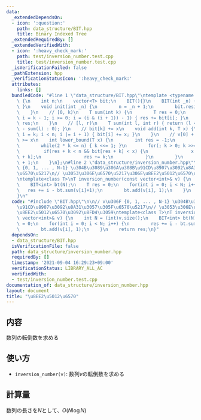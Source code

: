 ```yaml
---
data:
  _extendedDependsOn:
  - icon: ':question:'
    path: data_structure/BIT.hpp
    title: Binary Indexed Tree
  _extendedRequiredBy: []
  _extendedVerifiedWith:
  - icon: ':heavy_check_mark:'
    path: test/inversion_number.test.cpp
    title: test/inversion_number.test.cpp
  _isVerificationFailed: false
  _pathExtension: hpp
  _verificationStatusIcon: ':heavy_check_mark:'
  attributes:
    links: []
  bundledCode: "#line 1 \"data_structure/BIT.hpp\"\ntemplate <typename T> struct BIT\
    \ {\n    int n;\n    vector<T> bit;\n    BIT(){}\n    BIT(int _n) { init(_n);\
    \ }\n    void init(int _n) {\n        n = _n + 1;\n        bit.resize(n + 1, 0);\n\
    \    }\n    // [0, k)\n    T sum(int k) {\n        T res = 0;\n        for(int\
    \ i = k - 1; i >= 0; i = (i & (i + 1)) - 1) { res += bit[i]; }\n        return\
    \ res;\n    }\n    // [l, r)\n    T sum(int l, int r) { return (l < r ? sum(r)\
    \ - sum(l) : 0); }\n    // bit[k] += x\n    void add(int k, T x) {\n        for(int\
    \ i = k; i < n; i |= i + 1) { bit[i] += x; }\n    }\n    // v[0] + ... + v[res]\
    \ >= x\n    int lower_bound(T x) {\n        int res = -1;\n        int k = 1;\n\
    \        while(2 * k <= n) { k <<= 1; }\n        for(; k > 0; k >>= 1) {\n   \
    \         if(res + k < n && bit[res + k] < x) {\n                x -= bit[res\
    \ + k];\n                res += k;\n            }\n        }\n        return res\
    \ + 1;\n    }\n};\n#line 2 \"data_structure/inversion_number.hpp\"\n\n// v\u306F\
    \ {0, 1, ... , N-1} \u304B\u3089\u306A\u308B\u91CD\u8907\u3092\u8A31\u3057\u305F\
    \u6570\u5217\n// \u3053\u306E\u6570\u5217\u306E\u8EE2\u5012\u6570\u3092\u8FD4\u3059\
    \ntemplate<class T>\nT inversion_number(const vector<int>& v) {\n    int N = (int)v.size();\n\
    \    BIT<int> bt(N);\n    T res = 0;\n    for(int i = 0; i < N; i++) {\n     \
    \   res += i - bt.sum(v[i]+1);\n        bt.add(v[i], 1);\n    }\n    return res;\n\
    }\n"
  code: "#include \"BIT.hpp\"\n\n// v\u306F {0, 1, ... , N-1} \u304B\u3089\u306A\u308B\
    \u91CD\u8907\u3092\u8A31\u3057\u305F\u6570\u5217\n// \u3053\u306E\u6570\u5217\u306E\
    \u8EE2\u5012\u6570\u3092\u8FD4\u3059\ntemplate<class T>\nT inversion_number(const\
    \ vector<int>& v) {\n    int N = (int)v.size();\n    BIT<int> bt(N);\n    T res\
    \ = 0;\n    for(int i = 0; i < N; i++) {\n        res += i - bt.sum(v[i]+1);\n\
    \        bt.add(v[i], 1);\n    }\n    return res;\n}"
  dependsOn:
  - data_structure/BIT.hpp
  isVerificationFile: false
  path: data_structure/inversion_number.hpp
  requiredBy: []
  timestamp: '2021-09-04 16:29:23+09:00'
  verificationStatus: LIBRARY_ALL_AC
  verifiedWith:
  - test/inversion_number.test.cpp
documentation_of: data_structure/inversion_number.hpp
layout: document
title: "\u8EE2\u5012\u6570"
---
```


## 内容
数列の転倒数を求める

## 使い方
- `inversion_number(v)`: 数列$v$の転倒数を求める

## 計算量
数列の長さを$N$として、$O(N\log{N})$